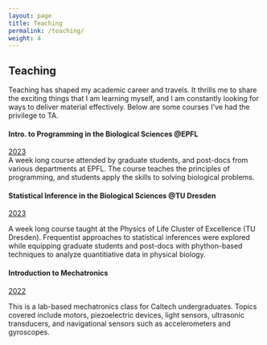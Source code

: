 ```yaml
---
layout: page
title: Teaching
permalink: /teaching/
weight: 4
---
```


## Teaching

Teaching has shaped my academic career and travels. It thrills me to share the exciting things that I am learning myself, and I am constantly looking for ways to deliver material effectively. Below are some courses I've had the privilege to TA.

#### <b>Intro. to Programming in the Biological Sciences @EPFL</b><br/>

<a class='m-1 btn btn-outline-secondary btn-sm' href='https://justinbois.github.io/bootcamp/2023_epfl/'>2023</a><br/>
A week long course attended by graduate students, and post-docs from various departments at EPFL. The course teaches the principles of programming, and students apply the skills to solving biological problems.

#### <b>Statistical Inference in the Biological Sciences @TU Dresden</b><br/>

<a class='m-1 btn btn-outline-secondary btn-sm' href='https://justinbois.github.io/dd-pol/2023/'>2023</a>

A week long course taught at the Physics of Life Cluster of Excellence (TU Dresden). Frequentist approaches to statistical inferences were explored while equipping graduate students and post-docs with phython-based techniques to analyze quantitiative data in physical biology.

#### <b>Introduction to Mechatronics</b><br/>

<a class='m-1 btn btn-outline-secondary btn-sm' href='http://wolverine.caltech.edu/eeme7/index.htm'>2022</a>

This is a lab-based mechatronics class for Caltech undergraduates. Topics covered include motors, piezoelectric devices, light sensors, ultrasonic transducers, and navigational sensors such as accelerometers and gyroscopes.
